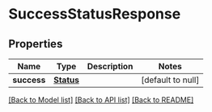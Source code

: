 # SuccessStatusResponse

## Properties
Name | Type | Description | Notes
------------ | ------------- | ------------- | -------------
**success** | [**Status**](Status.md) |  | [default to null]

[[Back to Model list]](../README.md#documentation-for-models) [[Back to API list]](../README.md#documentation-for-api-endpoints) [[Back to README]](../README.md)


